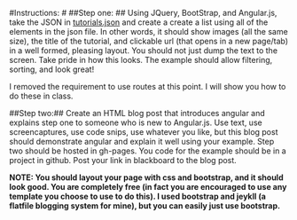 #Instructions: #
##Step one: ##
Using JQuery, BootStrap, and Angular.js, take the JSON in [tutorials.json](/tutorials.json "tutorials.json") and create a create a list using all of the elements in the json file. In other words, it should show images (all the same size), the title of the tutorial, and clickable url (that opens in a new page/tab) in a well formed, pleasing layout. You should not just dump the text to the screen. Take pride in how this looks. The example should allow filtering, sorting, and look great! 

I removed the requirement to use routes at this point. I will show you how to do these in class.

##Step two:##
Create an HTML blog post that introduces angular and explains step one to someone who is new to Angular.js. Use text, use screencaptures, use code snips, use whatever you like, but this blog post should demonstrate angular and explain it well using your example. Step two should be hosted in gh-pages. You code for the example should be in a project in github. Post your link in blackboard to the blog post.

**NOTE: You should layout your page with css and bootstrap, and it should look good. You are completely free (in fact you are encouraged to use any template you choose to use to do this). I used bootstrap and jeykll (a flatfile blogging system for mine), but you can easily just use bootstrap.**

